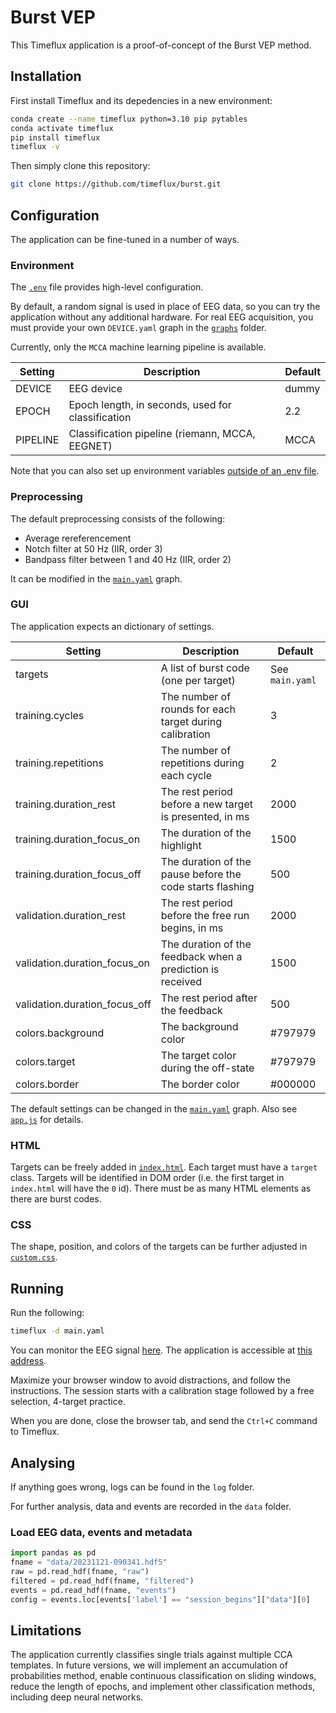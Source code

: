 # Burst VEP

This Timeflux application is a proof-of-concept of the Burst VEP method.

## Installation

First install Timeflux and its depedencies in a new environment:

```bash
conda create --name timeflux python=3.10 pip pytables
conda activate timeflux
pip install timeflux
timeflux -v
```

Then simply clone this repository:

```bash
git clone https://github.com/timeflux/burst.git
```

## Configuration

The application can be fine-tuned in a number of ways.

### Environment

The [`.env`](https://github.com/timeflux/burst/blob/main/.env) file provides high-level configuration.

By default, a random signal is used in place of EEG data, so you can try the application without any additional hardware. For real EEG acquisition, you must provide your own `DEVICE.yaml` graph in the [`graphs`](https://github.com/timeflux/burst/tree/main/graphs) folder.

Currently, only the `MCCA` machine learning pipeline is available.

| Setting | Description  | Default |
|---------|--------------|---------|
| DEVICE | EEG device | dummy |
| EPOCH | Epoch length, in seconds, used for classification | 2.2 |
| PIPELINE | Classification pipeline (riemann, MCCA, EEGNET) | MCCA |

Note that you can also set up environment variables [outside of an .env file](https://doc.timeflux.io/en/stable/usage/getting_started.html#environment).

### Preprocessing

The default preprocessing consists of the following:

- Average rereferencement
- Notch filter at 50 Hz (IIR, order 3)
- Bandpass filter between 1 and 40 Hz (IIR, order 2)

It can be modified in the [`main.yaml`](https://github.com/timeflux/burst/blob/main/main.yaml) graph.

### GUI

The application expects an dictionary of settings.

| Setting | Description  | Default |
|---------|--------------|---------|
| targets | A list of burst code (one per target) | See `main.yaml` |
| training.cycles | The number of rounds for each target during calibration | 3 |
| training.repetitions | The number of repetitions during each cycle | 2 |
| training.duration_rest | The rest period before a new target is presented, in ms | 2000 |
| training.duration_focus_on | The duration of the highlight | 1500 |
| training.duration_focus_off | The duration of the pause before the code starts flashing | 500 |
| validation.duration_rest | The rest period before the free run begins, in ms | 2000 |
| validation.duration_focus_on | The duration of the feedback when a prediction is received | 1500 |
| validation.duration_focus_off | The rest period after the feedback | 500 |
| colors.background | The background color | #797979 |
| colors.target | The target color during the off-state | #797979 |
| colors.border | The border color | #000000 |

The default settings can be changed in the [`main.yaml`](https://github.com/timeflux/burst/blob/main/main.yaml) graph. Also see [`app.js`](https://github.com/timeflux/burst/blob/main/www/assets/js/app.js) for details.

### HTML

Targets can be freely added in [`index.html`](https://github.com/timeflux/burst/blob/main/www/index.html). Each target must have a `target` class. Targets will be identified in DOM order (i.e. the first target in `index.html` will have the `0` id). There must be as many HTML elements as there are burst codes.

### CSS

The shape, position, and colors of the targets can be further adjusted in [`custom.css`](https://github.com/timeflux/burst/blob/main/www/assets/css/custom.css).

## Running

Run the following:

```bash
timeflux -d main.yaml
```

You can monitor the EEG signal [here](http://localhost:8000/monitor/). The application is accessible at [this address](http://localhost:8000/bvep/).

Maximize your browser window to avoid distractions, and follow the instructions. The session starts with a calibration stage followed by a free selection, 4-target practice.

When you are done, close the browser tab, and send the `Ctrl+C` command to Timeflux.

## Analysing

If anything goes wrong, logs can be found in the `log` folder.

For further analysis, data and events are recorded in the `data` folder.

### Load EEG data, events and metadata

```python
import pandas as pd
fname = "data/20231121-090341.hdf5"
raw = pd.read_hdf(fname, "raw")
filtered = pd.read_hdf(fname, "filtered")
events = pd.read_hdf(fname, "events")
config = events.loc[events['label'] == "session_begins"]["data"][0]
```

## Limitations

The application currently classifies single trials against multiple CCA templates. In future versions, we will implement an accumulation of probabilities method, enable continuous classification on sliding windows, reduce the length of epochs, and implement other classification methods, including deep neural networks.
